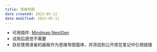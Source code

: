 ```yaml
---
title: 思维导图
date created: 2023-05-11
date modified: 2023-05-11
---
```


- 可用插件: [Mindmap NextGen](https://github.com/verocloud/obsidian-mindmap-nextgen#usage)
- 试用后感觉不需要
- 目前使用语雀的画板作为思维导图载体，并添加到公开库在笔记中引用链接
